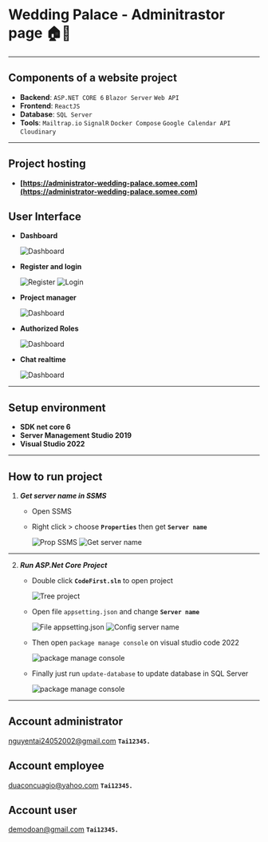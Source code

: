 # Wedding Palace - Adminitrastor page :house::sunflower:

---

## Components of a website project

- **Backend**: `ASP.NET CORE 6` `Blazor Server` `Web API`
- **Frontend**: `ReactJS`
- **Database**: `SQL Server`
- **Tools**: `Mailtrap.io` `SignalR` `Docker Compose` `Google Calendar API` `Cloudinary`

---

## Project hosting

- **[https://administrator-wedding-palace.somee.com](https://administrator-wedding-palace.somee.com)**

## User Interface

- **Dashboard**

  ![Dashboard](./Images/UI.png)

- **Register and login**

  ![Register](./Images/register_page.png) ![Login](./Images/login_page.png)

- **Project manager**

  ![Dashboard](./Images/task.png)

- **Authorized Roles**

  ![Dashboard](./Images/role.png)

- **Chat realtime**

  ![Dashboard](./Images/chat-ui.png)

---

## Setup environment

- **SDK net core 6**
- **Server Management Studio 2019**
- **Visual Studio 2022**

---

## How to run project

1.  **_Get server name in SSMS_**

    - Open SSMS

    - Right click > choose **`Properties`** then get **`Server name`**

      ![Prop SSMS](./Images/prop.png) ![Get server name](./Images/sername.png)

---

2.  **_Run ASP.Net Core Project_**

    - Double click **`CodeFirst.sln`** to open project

      ![Tree project](./Images/run_project.png)

    - Open file `appsetting.json` and change **`Server name`**

      ![File appsetting.json](./Images/json.png) ![Config server name](./Images/change.png)

    - Then open `package manage console` on visual studio code 2022

      ![package manage console](./Images/package.png)

    - Finally just run `update-database` to update database in SQL Server

      ![package manage console](./Images/update.png)

---

## Account administrator

nguyentai24052002@gmail.com
**`Tai12345.`**

## Account employee

duaconcuagio@yahoo.com
**`Tai12345.`**

## Account user

demodoan@gmail.com
**`Tai12345.`**
